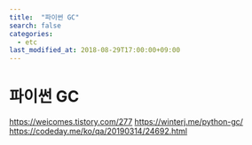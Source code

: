 ```yaml
---
title:  "파이썬 GC"
search: false
categories: 
  - etc
last_modified_at: 2018-08-29T17:00:00+09:00
---
```


# 파이썬 GC

https://weicomes.tistory.com/277
https://winterj.me/python-gc/
https://codeday.me/ko/qa/20190314/24692.html